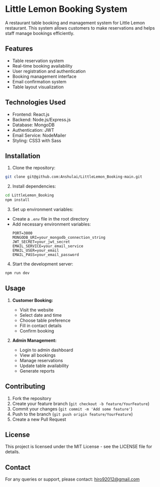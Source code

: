 # Little Lemon Booking System

A restaurant table booking and management system for Little Lemon restaurant. This system allows customers to make reservations and helps staff manage bookings efficiently.

## Features

- Table reservation system
- Real-time booking availability
- User registration and authentication
- Booking management interface
- Email confirmation system
- Table layout visualization

## Technologies Used

- Frontend: React.js
- Backend: Node.js/Express.js
- Database: MongoDB
- Authentication: JWT
- Email Service: NodeMailer
- Styling: CSS3 with Sass

## Installation

1. Clone the repository:
```bash
git clone git@github.com:Anshulai/LittleLemon_Booking-main.git
```

2. Install dependencies:
```bash
cd LittleLemon_Booking
npm install
```

3. Set up environment variables:
- Create a `.env` file in the root directory
- Add necessary environment variables:
  ```
  PORT=3000
  MONGODB_URI=your_mongodb_connection_string
  JWT_SECRET=your_jwt_secret
  EMAIL_SERVICE=your_email_service
  EMAIL_USER=your_email
  EMAIL_PASS=your_email_password
  ```

4. Start the development server:
```bash
npm run dev
```

## Usage

1. **Customer Booking:**
   - Visit the website
   - Select date and time
   - Choose table preference
   - Fill in contact details
   - Confirm booking

2. **Admin Management:**
   - Login to admin dashboard
   - View all bookings
   - Manage reservations
   - Update table availability
   - Generate reports

## Contributing

1. Fork the repository
2. Create your feature branch (`git checkout -b feature/YourFeature`)
3. Commit your changes (`git commit -m 'Add some feature'`)
4. Push to the branch (`git push origin feature/YourFeature`)
5. Create a new Pull Request

## License

This project is licensed under the MIT License - see the LICENSE file for details.

## Contact

For any queries or support, please contact:
hiro92012@gmail.com

